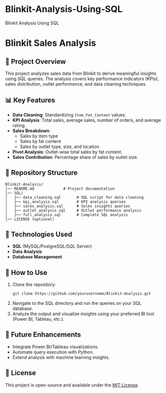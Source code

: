 # Blinkit-Analysis-Using-SQL
Blinkit Analysis Using SQL

# Blinkit Sales Analysis

## 📌 Project Overview
This project analyzes sales data from Blinkit to derive meaningful insights using SQL queries. The analysis covers key performance indicators (KPIs), sales distribution, outlet performance, and data cleaning techniques.

## 📊 Key Features
- **Data Cleaning**: Standardizing `Item_Fat_Content` values.
- **KPI Analysis**: Total sales, average sales, number of orders, and average rating.
- **Sales Breakdown**:
  - Sales by item type
  - Sales by fat content
  - Sales by outlet type, size, and location
- **Pivot Analysis**: Outlet-wise total sales by fat content.
- **Sales Contribution**: Percentage share of sales by outlet size.

## 📁 Repository Structure
```
Blinkit-Analysis/
│── README.md             # Project documentation
│── SQL/
│   ├── data_cleaning.sql       # SQL script for data cleaning
│   ├── kpi_analysis.sql        # KPI analysis queries
│   ├── sales_analysis.sql      # Sales insights queries
│   ├── outlet_analysis.sql     # Outlet performance analysis
│   ├── full_analysis.sql       # Complete SQL analysis
│── LICENSE (optional)  
```

## 🔧 Technologies Used
- **SQL** (MySQL/PostgreSQL/SQL Server)
- **Data Analysis**
- **Database Management**

## 🚀 How to Use
1. Clone the repository:
   ```sh
   git clone https://github.com/yourusername/Blinkit-Analysis.git
   ```
2. Navigate to the SQL directory and run the queries on your SQL database.
3. Analyze the output and visualize insights using your preferred BI tool (Power BI, Tableau, etc.).

## 📌 Future Enhancements
- Integrate Power BI/Tableau visualizations.
- Automate query execution with Python.
- Extend analysis with machine learning insights.

## 📄 License
This project is open-source and available under the [MIT License](LICENSE).
